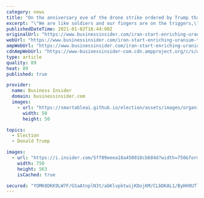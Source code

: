 ```yaml
---
category: news
title: "On the anniversary eve of the drone strike ordered by Trump that killed its top general, Iran reveals its plan to enrich uranium to 20% purity"
excerpt: "\"We are like soldiers and our fingers are on the triggers,\" the head of Iran's civilian atomic energy organization said."
publishedDateTime: 2021-01-02T16:44:00Z
originalUrl: "https://www.businessinsider.com/iran-start-enriching-uranium-to-20-purity-in-latest-brinkmanship-2021-1"
webUrl: "https://www.businessinsider.com/iran-start-enriching-uranium-to-20-purity-in-latest-brinkmanship-2021-1"
ampWebUrl: "https://www.businessinsider.com/iran-start-enriching-uranium-to-20-purity-in-latest-brinkmanship-2021-1?amp"
cdnAmpWebUrl: "https://www-businessinsider-com.cdn.ampproject.org/c/s/www.businessinsider.com/iran-start-enriching-uranium-to-20-purity-in-latest-brinkmanship-2021-1?amp"
type: article
quality: 89
heat: 89
published: true

provider:
  name: Business Insider
  domain: businessinsider.com
  images:
    - url: "https://smartableai.github.io/election/assets/images/organizations/businessinsider.com-50x50.jpg"
      width: 50
      height: 50

topics:
  - Election
  - Donald Trump

images:
  - url: "https://i.insider.com/5ff09eeea18a450018cb684d?width=750&format=jpeg&auto=webp"
    width: 750
    height: 563
    isCached: true

secured: "YOMK8DKK9LW7F/GSaAtnplN3t/abKlvpktwijKDojKM/CLbDKAL1/ByHH9UTlFQA7oKgpc++5Bu9ngEK80AHWGDQN/cl898wY5tVpejhCdCqeuDK4AIausS7XhcJBUuppgG4yjtw3t3GfX37B2XewVSBtE8vx1elvyuX9aTiBsZPUWjv2zPmn4ajy4cEvVcbf9a4cJ6H2mtsCTrsI6Vpi0ssWElSJy9AtNJ2gGo+/1SCaW+Av98b5jvUF0qJmcLGpeUPz6+xAp/66SjLUdYViqv1F750K7V+VFJ7gipb7NOglF8ISPb6aUHr7yKLzeYEQ6340x1FCav2uRx+5H79ud9Cah3OwKg3A0lRiopcq74=;QazyWe1Wm5KcMIEbbVF78w=="
---
```


